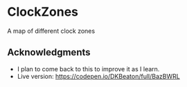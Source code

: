 # ClockZones
A map of different clock zones

## Acknowledgments

- I plan to come back to this to improve it as I learn.
- Live version: https://codepen.io/DKBeaton/full/BazBWRL
